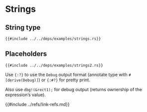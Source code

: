 # Strings

## String type

```rust,editable
{{#include ../../deps/examples/strings.rs}}
```

## Placeholders

```rust,editable
{{#include ../../deps/examples/strings2.rs}}
```

Use `{:?}` to use the `Debug` output format (annotate type with `#[derive(Debug)]`) or `{:#?}` for pretty print.

Also use `dbg!(&rect1);` for debug output (returns ownership of the expression’s value).

{{#include ../refs/link-refs.md}}
